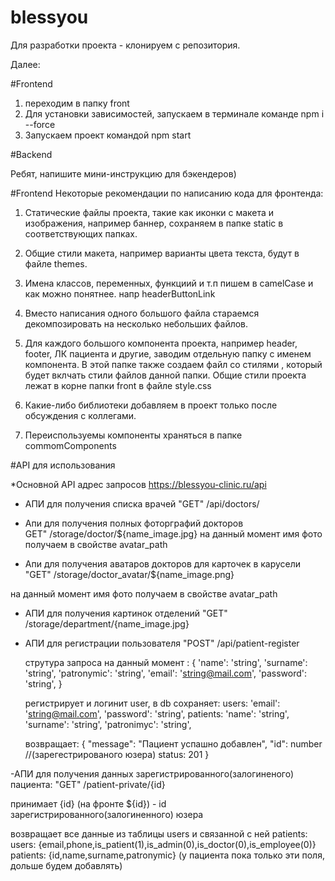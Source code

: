 # blessyou

Для разработки проекта - клонируем с репозитория.

Далее:

#Frontend

1. переходим в папку front
2. Для установки зависимостей, запускаем в терминале командe
   npm i --force
3. Запускаем проект командой
   npm start

#Backend

Ребят, напишите мини-инструкцию для бэкендеров)

#Frontend
Некоторые рекомендации по написанию кода для фронтенда:

1. Статические файлы проекта, такие как иконки с макета и изображения, например баннер, сохраняем в папке static в соответствующих папках.

2. Общие стили макета, например варианты цвета текста, будут в файле themes.

3. Имена классов, переменных, функциий и т.п пишем в camelCase и как можно понятнее. напр headerButtonLink

4. Вместо написания одного большого файла стараемся декомпозировать на несколько небольших файлов.

5. Для каждого большого компонента проекта, например header, footer, ЛК пациента и другие, заводим отдельную папку с именем компонента.
   В этой папке также создаем файл со стилями , который будет вклчать стили файлов данной папки.
   Общие стили проекта лежат в корне папки front в файле
   style.css

6. Какие-либо библиотеки добавляем в проект только после обсуждения с коллегами.

7. Переиспользуемы компоненты храняться в папке commomComponents

#API для использования

\*Основной API адрес запросов
https://blessyou-clinic.ru/api

- АПИ для получения списка врачей
  "GET" /api/doctors/

- Апи для получения полных фоторграфий докторов  
   GET" /storage/doctor/${name_image.jpg}
  на данный момент имя фото получаем в свойстве avatar_path

- Апи для получения аватаров докторов для карточек в карусели
  "GET" /storage/doctor_avatar/${name_image.png}

на данный момент имя фото получаем в свойстве avatar_path

- АПИ для получения картинок отделений
  "GET" /storage/department/{name_image.jpg}

- АПИ для регистрации пользователя
  "POST" /api/patient-register

  струтура запроса на данный момент : {
  'name': 'string',
  'surname': 'string',
  'patronymic': 'string',
  'email': 'string@mail.com',
  'password': 'string',
  }

  регистрирует и логинит user, в db сохраняет:
  users: 'email': 'string@mail.com',
  'password': 'string',
  patients: 'name': 'string',
  'surname': 'string',
  'patronimyc': 'string',

  возвращает: {
  "message": "Пациент успашно добавлен",
  "id": number //(зарегестрированого юзера)
  status: 201
  }

-АПИ для получения данных зарегистрированного(залогиненого) пациента:
"GET" /patient-private/{id}

принимает {id} (на фронте ${id}) - id зарегистрированного(залогиненного) юзера

возвращает все данные из таблицы users и связанной с ней patients:
users: {email,phone,is_patient(1),is_admin(0),is_doctor(0),is_employee(0)}
patients: {id,name,surname,patronymic} (у пациента пока только эти поля, дольше будем добавлять)
